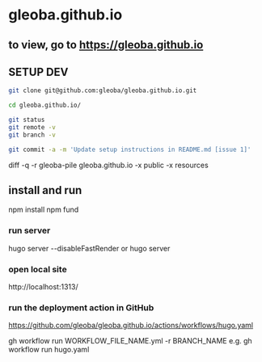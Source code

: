 # gleoba.github.io
## to view, go to https://gleoba.github.io

## SETUP DEV

```bash
git clone git@github.com:gleoba/gleoba.github.io.git

cd gleoba.github.io/

git status
git remote -v
git branch -v

git commit -a -m 'Update setup instructions in README.md [issue 1]'
```

diff -q -r gleoba-pile gleoba.github.io -x public -x resources


## install and run
npm install
npm fund

### run server

hugo server --disableFastRender
or
hugo server

### open local site

http://localhost:1313/

### run the deployment action in GitHub

https://github.com/gleoba/gleoba.github.io/actions/workflows/hugo.yaml

gh workflow run WORKFLOW_FILE_NAME.yml -r BRANCH_NAME
e.g.
gh workflow run hugo.yaml